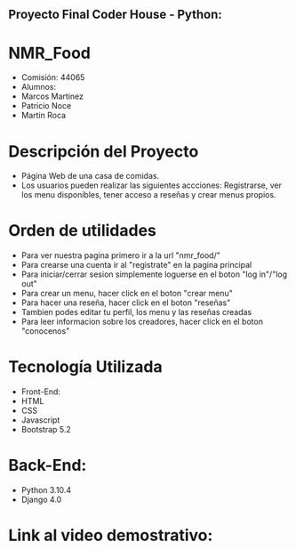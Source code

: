 ## Proyecto Final Coder House - Python:
# NMR_Food
- Comisión: 44065
- Alumnos:  
- Marcos Martinez
- Patricio Noce
- Martin Roca

# Descripción del Proyecto
- Página Web de una casa de comidas.
- Los usuarios pueden realizar las siguientes accciones:
Registrarse, ver los menu disponibles, tener acceso a reseñas y crear menus propios.

# Orden de utilidades
- Para ver nuestra pagina primero ir a la url "nmr_food/"
- Para crearse una cuenta ir al "registrate" en la pagina principal
- Para iniciar/cerrar sesion simplemente loguerse en el boton "log in"/"log out"
- Para crear un menu, hacer click en el boton "crear menu"
- Para hacer una reseña, hacer click en el boton "reseñas"
- Tambien podes editar tu perfil, los menu y las reseñas creadas
- Para leer informacion sobre los creadores, hacer click en el boton "conocenos"

# Tecnología Utilizada
- Front-End:
- HTML 
- CSS 
- Javascript 
- Bootstrap 5.2

# Back-End:
- Python 3.10.4
- Django 4.0

# Link al video demostrativo:



